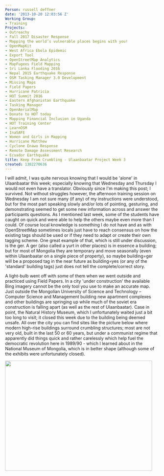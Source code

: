 ```yaml
---
Person: russell deffner
date: '2013-10-20 12:03:56 Z'
Working Group:
- Training
Projects:
- Outreachy
- Fall 2017 Disaster Response
- Mapping the world’s vulnerable places begins with you!
- OpenMapKit
- West Africa Ebola Epidemic
- Export Tool
- OpenStreetMap Analytics
- MapFugees Field Mapping
- Sri Lanka Flooding 2016
- Nepal 2015 Earthquake Response
- OSM Tasking Manager 3.0 Development
- Missing Maps
- Field Papers
- Hurricane Patricia
- HOT Summit 2016
- Eastern Afghanistan Earthquake
- Tasking Manager
- OpenAerialMap
- Donate to HOT today
- Mapping Financial Inclusion in Uganda
- HOT Training Center
- LearnOSM
- InaSAFE
- Women and Girls in Mapping
- Hurricane Matthew
- Cyclone Enawo Response
- Remote Damage Assessment Research
- Ecuador Earthquake
title: Keep From Crumbling - Ulaanbaatar Project Week 3
created: 1382270636
---
```

<p>I will admit, I was quite nervous knowing that I would be 'alone' in Ulaanbaatar this week; especially knowing that Wednesday and Thursday I would not even have a translator. Obviously since I'm making this post; I survived. Not without struggles however, the afternoon training session on Wednesday I am not sure many (if any) of my instructions were understood, but for the most part speaking slowly and/or lots of pointing, gesturing, and demonstrating seemed to get some new information across and answer the participants questions. As I mentioned last week, some of the students have caught on quick and were able to help the others maybe even more than I could. Of course local knowledge is something I do not have and as with OpenStreetMap sometimes locals just have to reach consensus on how the existing tags should be used or if they need to adapt or create their own tagging scheme. One great example of that, which is still under discussion, is the ger. A ger (also called a yurt in other places) is in essence a building; but for most of Mongolia they are temporary and move seasonally (even within Ulaanbaatar on a single piece of property), so maybe building=ger will be a proposed tag in the near future as building=yes (or any of the 'standard' building tags) just does not tell the complete/correct story.</p><p>A light-bulb went off with some of them when we went outside and practiced using Field Papers. In a city 'under construction' the available Bing imagery cannot be the only tool you use to make an accurate map. Just outside the Mongolian University of Science and Technology – Computer Science and Management building new apartment complexes and other buildings are springing up while much of the soviet era construction is falling apart (as well as the rest of Ulaanbaatar). Case in point, the Natural History Museum, which I unfortunately waited just a bit too long to visit; it closed this week due to the building being deemed unsafe. All over the city you can find sites like the picture below where modern high-rise buildings surround crumbling structures; most are not very old, built in the last 50 or 60 years, but under a communist regime that apparently did things quick and rather carelessly which help fuel the democratic revolution here in 1989/90 - which I learned about in the National Museum of Mongolia, which is in better shape (although some of the exhibits were unfortunately closed).</p><p><img class="image-large" src="/sites/default/files/styles/large/public/IMG_0140.JPG?itok=59h14lv3" alt="" height="360" width="480"></p>
